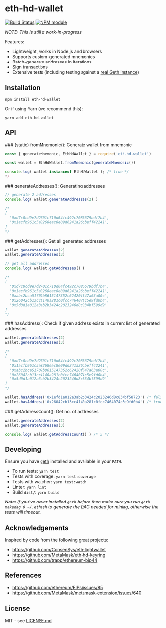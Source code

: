 # eth-hd-wallet

[![Build Status](https://secure.travis-ci.org/meth-project/eth-hd-wallet.svg?branch=master)](http://travis-ci.org/meth-project/eth-hd-wallet)
[![NPM module](https://badge.fury.io/js/eth-hd-wallet.svg)](https://badge.fury.io/js/eth-hd-wallet)

*NOTE: This is still a work-in-progress*

Features:
* Lightweight, works in Node.js and browsers
* Supports custom-generated mnemonics
* Batch-generate addresses in iterations
* Sign transactions
* Extensive tests (including testing against a [real Geth instance](https://github.com/hiddentao/geth-private))

## Installation

```shell
npm install eth-hd-wallet
```
Or if using Yarn (we recommend this):

```shell
yarn add eth-hd-wallet
```

## API

### (static) fromMnemonic(): Generate wallet from mnemonic

```js
const { generateMnemonic, EthHdWallet } = require('eth-hd-wallet')

const wallet = EthHdWallet.fromMnemonic(generateMnemonic())

console.log( wallet instanceof EthHdWallet ); /* true */
*/
```


### generateAddresses(): Generating addresses

```js
// generate 2 addresses
console.log( wallet.generateAddresses(2) )

/*
[
  '0xd7c0cd9e7d2701c710d64fc492c7086679bdf7b4',
  '0x1acfb961c5a8268eac8e09d6241a26cbeff42241',
]
*/
```

### getAddresses(): Get all generated addresses

```js
wallet.generateAddresses(2)
wallet.generateAddresses(3)

// get all addresses
console.log( wallet.getAddresses() )

/*
[
  '0xd7c0cd9e7d2701c710d64fc492c7086679bdf7b4',
  '0x1acfb961c5a8268eac8e09d6241a26cbeff42241',
  '0xabc2bca51709b8615147352c62420f547a63a00c',
  '0x26042cb13cc4140a281c0fcc7464074c5e9fd0b4',
  '0x5d0d1a012a3ab2b3424c2023246d8c834bf599d9'
]
*/
```

### hasAddress(): Check if given address exists in current list of generated addresses

```js
wallet.generateAddresses(2)
wallet.generateAddresses(3)

/*
[
  '0xd7c0cd9e7d2701c710d64fc492c7086679bdf7b4',
  '0x1acfb961c5a8268eac8e09d6241a26cbeff42241',
  '0xabc2bca51709b8615147352c62420f547a63a00c',
  '0x26042cb13cc4140a281c0fcc7464074c5e9fd0b4',
  '0x5d0d1a012a3ab2b3424c2023246d8c834bf599d9'
]
*/

wallet.hasAddress('0x1efd1a012a3ab2b3424c2023246d8c834bf58723') /* false */
wallet.hasAddress('0x26042cb13cc4140a281c0fcc7464074c5e9fd0b4') /* true */
```

### getAddressCount(): Get no. of addresses

```js
wallet.generateAddresses(2)
wallet.generateAddresses(3)

console.log( wallet.getAddressCount() ) /* 5 */
```

## Developing

Ensure you have [geth](https://github.com/ethereum/go-ethereum) installed and
available in your `PATH`.

* To run tests: `yarn test`
* Tests with coverage: `yarn test:coverage`
* Tests with watcher: `yarn test:watch`
* Linter: `yarn lint`
* Build `dist/`: `yarn build`

_Note: If you've never installed `geth` before then make
sure you run `geth makedag 0 ~/.ethash` to generate the DAG needed for mining,
otherwise the tests will timeout._

## Acknowledgements

Inspired by code from the following great projects:

* https://github.com/ConsenSys/eth-lightwallet
* https://github.com/MetaMask/eth-hd-keyring
* https://github.com/trapp/ethereum-bip44

## References

* https://github.com/ethereum/EIPs/issues/85
* https://github.com/MetaMask/metamask-extension/issues/640

## License

MIT - see [LICENSE.md](LICENSE.md)
